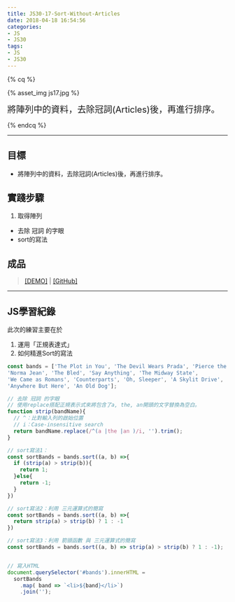 ```yaml
---
title: JS30-17-Sort-Without-Articles
date: 2018-04-18 16:54:56
categories:
- JS
- JS30
tags:
- JS
- JS30
---
```


{% cq %}

{% asset_img js17.jpg %}

<font style="font-size:20px;">將陣列中的資料，去除冠詞(Articles)後，再進行排序。</font>

{% endcq %}

<!-- more -->
***

## 目標

- 將陣列中的資料，去除冠詞(Articles)後，再進行排序。


## 實踐步驟

1. 取得陣列
  - 去除 冠詞 的字眼
  - sort的寫法

## 成品

>[[DEMO]](https://kanboo.github.io/JavaScript30/17%20-%20Sort%20Without%20Articles/) | [[GitHub]](https://github.com/kanboo/JavaScript30/blob/master/17%20-%20Sort%20Without%20Articles/index.html)


***
## JS學習紀錄

此次的練習主要在於

1. 運用「正規表達式」
2. 如何精進Sort的寫法

``` js 整段程式碼
const bands = ['The Plot in You', 'The Devil Wears Prada', 'Pierce the Veil',
'Norma Jean', 'The Bled', 'Say Anything', 'The Midway State',
'We Came as Romans', 'Counterparts', 'Oh, Sleeper', 'A Skylit Drive',
'Anywhere But Here', 'An Old Dog'];

// 去除 冠詞 的字眼
// 使用replace搭配正規表示式來將包含了a, the, an開頭的文字替換為空白。
function strip(bandName){
  // ^：比對輸入列的啟始位置
  // i：Case-insensitive search
  return bandName.replace(/^(a |the |an )/i, '').trim();
}

// sort寫法1：
const sortBands = bands.sort((a, b) =>{
  if (strip(a) > strip(b)){
    return 1;
  }else{
    return -1;
  }
})

// sort寫法2：利用 三元運算式的簡寫
const sortBands = bands.sort((a, b) =>{
  return strip(a) > strip(b) ? 1 : -1
})

// sort寫法3：利用 箭頭函數 與 三元運算式的簡寫
const sortBands = bands.sort((a, b) => strip(a) > strip(b) ? 1 : -1);


// 寫入HTML
document.querySelector('#bands').innerHTML =
  sortBands
    .map( band => `<li>${band}</li>`)
    .join('');
```